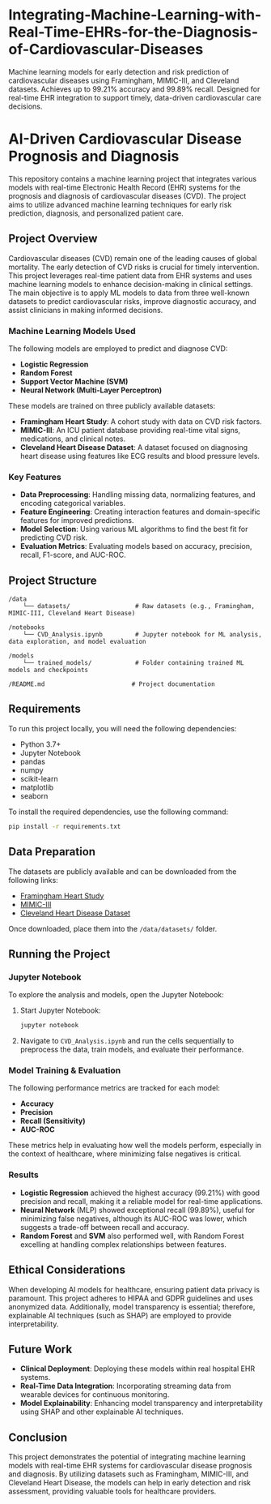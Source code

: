 # Integrating-Machine-Learning-with-Real-Time-EHRs-for-the-Diagnosis-of-Cardiovascular-Diseases
Machine learning models for early detection and risk prediction of cardiovascular diseases using Framingham, MIMIC-III, and Cleveland datasets. Achieves up to 99.21% accuracy and 99.89% recall. Designed for real-time EHR integration to support timely, data-driven cardiovascular care decisions.


# AI-Driven Cardiovascular Disease Prognosis and Diagnosis

This repository contains a machine learning project that integrates various models with real-time Electronic Health Record (EHR) systems for the prognosis and diagnosis of cardiovascular diseases (CVD). The project aims to utilize advanced machine learning techniques for early risk prediction, diagnosis, and personalized patient care.

## Project Overview

Cardiovascular diseases (CVD) remain one of the leading causes of global mortality. The early detection of CVD risks is crucial for timely intervention. This project leverages real-time patient data from EHR systems and uses machine learning models to enhance decision-making in clinical settings. The main objective is to apply ML models to data from three well-known datasets to predict cardiovascular risks, improve diagnostic accuracy, and assist clinicians in making informed decisions.

### Machine Learning Models Used
The following models are employed to predict and diagnose CVD:

- **Logistic Regression**
- **Random Forest**
- **Support Vector Machine (SVM)**
- **Neural Network (Multi-Layer Perceptron)**

These models are trained on three publicly available datasets:  
- **Framingham Heart Study**: A cohort study with data on CVD risk factors.  
- **MIMIC-III**: An ICU patient database providing real-time vital signs, medications, and clinical notes.  
- **Cleveland Heart Disease Dataset**: A dataset focused on diagnosing heart disease using features like ECG results and blood pressure levels.

### Key Features
- **Data Preprocessing**: Handling missing data, normalizing features, and encoding categorical variables.
- **Feature Engineering**: Creating interaction features and domain-specific features for improved predictions.
- **Model Selection**: Using various ML algorithms to find the best fit for predicting CVD risk.
- **Evaluation Metrics**: Evaluating models based on accuracy, precision, recall, F1-score, and AUC-ROC.

## Project Structure

```
/data
    └── datasets/                  # Raw datasets (e.g., Framingham, MIMIC-III, Cleveland Heart Disease)
    
/notebooks
    └── CVD_Analysis.ipynb         # Jupyter notebook for ML analysis, data exploration, and model evaluation

/models
    └── trained_models/            # Folder containing trained ML models and checkpoints

/README.md                        # Project documentation
```

## Requirements

To run this project locally, you will need the following dependencies:

- Python 3.7+
- Jupyter Notebook
- pandas
- numpy
- scikit-learn
- matplotlib
- seaborn

To install the required dependencies, use the following command:

```bash
pip install -r requirements.txt
```

## Data Preparation

The datasets are publicly available and can be downloaded from the following links:

- [Framingham Heart Study](https://www.framinghamheartstudy.org/)
- [MIMIC-III](https://mimic.mit.edu/)
- [Cleveland Heart Disease Dataset](https://archive.ics.uci.edu/dataset/45/heart+disease)

Once downloaded, place them into the `/data/datasets/` folder.

## Running the Project

### Jupyter Notebook

To explore the analysis and models, open the Jupyter Notebook:

1. Start Jupyter Notebook:
    ```bash
    jupyter notebook
    ```
2. Navigate to `CVD_Analysis.ipynb` and run the cells sequentially to preprocess the data, train models, and evaluate their performance.

### Model Training & Evaluation

The following performance metrics are tracked for each model:

- **Accuracy**
- **Precision**
- **Recall (Sensitivity)**
- **AUC-ROC**

These metrics help in evaluating how well the models perform, especially in the context of healthcare, where minimizing false negatives is critical.

### Results

- **Logistic Regression** achieved the highest accuracy (99.21%) with good precision and recall, making it a reliable model for real-time applications.
- **Neural Network** (MLP) showed exceptional recall (99.89%), useful for minimizing false negatives, although its AUC-ROC was lower, which suggests a trade-off between recall and accuracy.
- **Random Forest** and **SVM** also performed well, with Random Forest excelling at handling complex relationships between features.

## Ethical Considerations

When developing AI models for healthcare, ensuring patient data privacy is paramount. This project adheres to HIPAA and GDPR guidelines and uses anonymized data. Additionally, model transparency is essential; therefore, explainable AI techniques (such as SHAP) are employed to provide interpretability.

## Future Work

- **Clinical Deployment**: Deploying these models within real hospital EHR systems.
- **Real-Time Data Integration**: Incorporating streaming data from wearable devices for continuous monitoring.
- **Model Explainability**: Enhancing model transparency and interpretability using SHAP and other explainable AI techniques.

## Conclusion

This project demonstrates the potential of integrating machine learning models with real-time EHR systems for cardiovascular disease prognosis and diagnosis. By utilizing datasets such as Framingham, MIMIC-III, and Cleveland Heart Disease, the models can help in early detection and risk assessment, providing valuable tools for healthcare providers.
